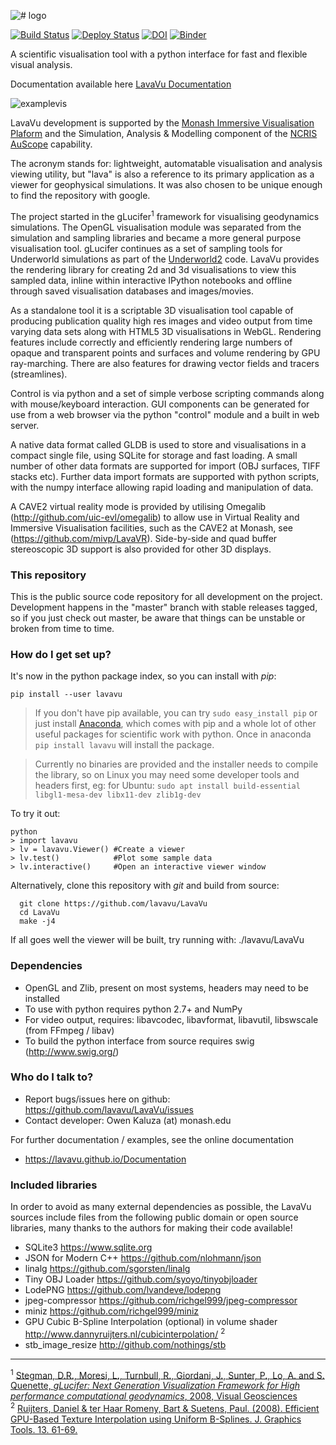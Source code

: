 ![# logo](http://owen.kaluza.id.au/Slides/2017-08-15/LavaVu.png)

[![Build Status](https://github.com/lavavu/LavaVu/workflows/Test/badge.svg)](https://github.com/lavavu/LavaVu/actions?query=workflow:Test)
[![Deploy Status](https://github.com/lavavu/LavaVu/workflows/Deploy/badge.svg?branch=1.7.3)](https://github.com/lavavu/LavaVu/actions?query=workflow:Deploy)
[![DOI](https://zenodo.org/badge/45163055.svg)](https://zenodo.org/badge/latestdoi/45163055)
[![Binder](https://mybinder.org/badge_logo.svg)](https://mybinder.org/v2/gh/lavavu/LavaVu/1.8.1)

A scientific visualisation tool with a python interface for fast and flexible visual analysis.

Documentation available here [LavaVu Documentation](https://lavavu.github.io/Documentation/)

![examplevis](http://owen.kaluza.id.au/Slides/2017-08-15/combined.png)

LavaVu development is supported by the [Monash Immersive Visualisation Plaform](http://monash.edu.au/mivp) and the Simulation, Analysis & Modelling component of the [NCRIS AuScope](http://www.auscope.org.au/ncris/) capability.

The acronym stands for: lightweight, automatable  visualisation and analysis viewing utility, but "lava" is also a reference to its primary application as a viewer for geophysical simulations. It was also chosen to be unique enough to find the repository with google.

The project started in the gLucifer<sup>1</sup> framework for visualising geodynamics simulations. The OpenGL visualisation module was separated from the simulation and sampling libraries and became a more general purpose visualisation tool. gLucifer continues as a set of sampling tools for Underworld simulations as part of the [Underworld2](https://github.com/underworldcode/underworld2/) code. LavaVu provides the rendering library for creating 2d and 3d visualisations to view this sampled data, inline within interactive IPython notebooks and offline through saved visualisation databases and images/movies.

As a standalone tool it is a scriptable 3D visualisation tool capable of producing publication quality high res images and video output from time varying data sets along with HTML5 3D visualisations in WebGL.
Rendering features include correctly and efficiently rendering large numbers of opaque and transparent points and surfaces and volume rendering by GPU ray-marching. There are also features for drawing vector fields and tracers (streamlines).

Control is via python and a set of simple verbose scripting commands along with mouse/keyboard interaction.
GUI components can be generated for use from a web browser via the python "control" module and a built in web server.

A native data format called GLDB is used to store and visualisations in a compact single file, using SQLite for storage and fast loading. A small number of other data formats are supported for import (OBJ surfaces, TIFF stacks etc). 
Further data import formats are supported with python scripts, with the numpy interface allowing rapid loading and manipulation of data.

A CAVE2 virtual reality mode is provided by utilising Omegalib (http://github.com/uic-evl/omegalib) to allow use in Virtual Reality and Immersive Visualisation facilities, such as the CAVE2 at Monash, see (https://github.com/mivp/LavaVR).
Side-by-side and quad buffer stereoscopic 3D support is also provided for other 3D displays.

### This repository ###

This is the public source code repository for all development on the project.
Development happens in the "master" branch with stable releases tagged, so if you just check out master, be aware that things can be unstable or broken from time to time.

### How do I get set up? ###

It's now in the python package index, so you can install with *pip*:

```
pip install --user lavavu
```

> If you don't have pip available, you can try `sudo easy_install pip` or just install [Anaconda](https://www.anaconda.com/download), which comes with pip and a whole lot of other useful packages for scientific work with python. Once in anaconda `pip install lavavu` will install the package.

> Currently no binaries are provided and the installer needs to compile the library, so on Linux you may need some developer tools and headers first, eg: for Ubuntu:
`sudo apt install build-essential libgl1-mesa-dev libx11-dev zlib1g-dev`

To try it out:

```
python
> import lavavu
> lv = lavavu.Viewer() #Create a viewer
> lv.test()            #Plot some sample data
> lv.interactive()     #Open an interactive viewer window
```

Alternatively, clone this repository with *git* and build from source:

```
  git clone https://github.com/lavavu/LavaVu
  cd LavaVu
  make -j4
```

If all goes well the viewer will be built, try running with:
  ./lavavu/LavaVu

### Dependencies ###

* OpenGL and Zlib, present on most systems, headers may need to be installed
* To use with python requires python 2.7+ and NumPy
* For video output, requires: libavcodec, libavformat, libavutil, libswscale (from FFmpeg / libav)
* To build the python interface from source requires swig (http://www.swig.org/)

### Who do I talk to? ###

* Report bugs/issues here on github: https://github.com/lavavu/LavaVu/issues
* Contact developer: Owen Kaluza (at) monash.edu

For further documentation / examples, see the online documentation
* https://lavavu.github.io/Documentation

### Included libraries ###
In order to avoid as many external dependencies as possible, the LavaVu sources include files from the following public domain or open source libraries, many thanks to the authors for making their code available!
* SQLite3 https://www.sqlite.org
* JSON for Modern C++ https://github.com/nlohmann/json
* linalg https://github.com/sgorsten/linalg
* Tiny OBJ Loader https://github.com/syoyo/tinyobjloader
* LodePNG https://github.com/lvandeve/lodepng
* jpeg-compressor https://github.com/richgel999/jpeg-compressor
* miniz  https://github.com/richgel999/miniz
* GPU Cubic B-Spline Interpolation (optional) in volume shader http://www.dannyruijters.nl/cubicinterpolation/ <sup>2</sup>
* stb_image_resize http://github.com/nothings/stb

---
<sup>1</sup> [Stegman, D.R., Moresi, L., Turnbull, R., Giordani, J., Sunter, P., Lo, A. and S. Quenette, *gLucifer: Next Generation Visualization Framework for High performance computational geodynamics*, 2008, Visual Geosciences](http://dx.doi.org/10.1007/s10069-008-0010-2)  
<sup>2</sup> [Ruijters, Daniel & ter Haar Romeny, Bart & Suetens, Paul. (2008). Efficient GPU-Based Texture Interpolation using Uniform B-Splines. J. Graphics Tools. 13. 61-69.](http://dx.doi.org/10.1080/2151237X.2008.10129269)
